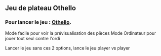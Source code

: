 ## Jeu de plateau Othello

### Pour lancer le jeu :  [Othello](https://joflamme88.github.io/Joflamme-othello.github.io/).

Mode facile pour voir la prévisualisation des pièces
Mode Ordinateur pour jouer tout seul contre l'ordi

Lancer le jeu sans ces 2 options, lance le jeu player vs player
